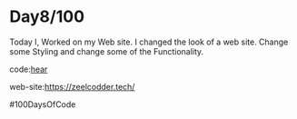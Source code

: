 
# Day8/100

Today I, Worked on my Web site. I changed the look of a web site. Change some Styling and change some of the Functionality.


code:[hear](https://github.com/zeel-codder/MyWebSitNextjs/commit/aac03bf54ac93a3ecf15c6ac7fb4c574212f7dea)


web-site:https://zeelcodder.tech/


#100DaysOfCode